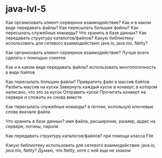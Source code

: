 # java-lvl-5
Как организовать клиент-серверное взаимодействие?
Как и в каком виде передавать файлы?
Как пересылать большие файлы?
Как пересылать служебные команды?
Что хранить в базе данных?
Как передавать структуру каталогов/файлов?
Какую библиотеку использовать для сетевого взаимодействия: java.io, java.nio, Netty?



Как организовать клиент-серверное взаимодействие?
Лучше всего сделать с помощью сокетов

Как и в каком виде передавать файлы?
использовать многопоточность в виде байтов

Как пересылать большие файлы?
Превратить файл в массив байтов
Разбить массив на куски
Завернуть каждый кусок в конверт, в котором написано, что это за кусок
Отправить куски
Прочитать конверт на сервере и сложить их снова вместе

Как пересылать служебные команды?
в потоке, использую ключевые слова вначале файла


Что хранить в базе данных?
имя файла, расширение, размер, ардес на сервере, логины, пароли

Как передавать структуру каталогов/файлов?
при помощи класса File

Какую библиотеку использовать для сетевого взаимодействия: java.io, java.nio, Netty?
Думаю, что Netty, хотя с ней еще не знаком

